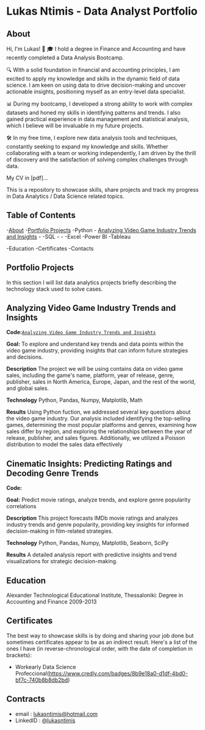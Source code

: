 # Lukas Ntimis - Data Analyst Portfolio
## About

Hi, I'm Lukas! 👋
🎓 I hold a degree in Finance and Accounting and have recently completed a Data Analysis Bootcamp.

🔍 With a solid foundation in financial and accounting principles, I am excited to apply my knowledge and skills in the dynamic field of data science. I am keen on using data to drive decision-making and uncover actionable insights, positioning myself as an entry-level data specialist.

📊 During my bootcamp, I developed a strong ability to work with complex datasets and honed my skills in identifying patterns and trends. I also gained practical experience in data management and statistical analysis, which I believe will be invaluable in my future projects.

🛠️ In my free time, I explore new data analysis tools and techniques, constantly seeking to expand my knowledge and skills. Whether collaborating with a team or working independently, I am driven by the thrill of discovery and the satisfaction of solving complex challenges through data.

My CV in [pdf]...

This is a repository to showcase skills, share projects and track my progress in Data Analytics / Data Science related topics.

## Table of Contents
  -[About](https://github.com/lukasntimis/portfolio/edit/main/README.md#about)
  -[Portfolio Projects](https://github.com/lukasntimis/portfolio/edit/main/README.md#portfolio-projects)
    -Python
      - [Analyzing Video Game Industry Trends and Insights]([https://github.com/lukasntimis/My-Projects/blob/main/Analyzing%20Video%20Game%20Industry%20Trends%20and%20Insights.ipynb](https://github.com/lukasntimis/My-Projects/blob/main/Analyzing%20Video%20Game%20Industry%20Trends%20and%20Insights.ipynb))
      -
    -SQL
      -
      -
    -Excel
    -Power BI
    -Tableau 

  -Education 
  -Certificates
  -Contacts

## Portfolio Projects
In this section I will list data analytics projects briefly describing the technology stack used to solve cases.

## Analyzing Video Game Industry Trends and Insights
**Code:**[`Analyzing Video Game Industry Trends and Insights`](https://github.com/lukasntimis/My-Projects/blob/main/Analyzing%20Video%20Game%20Industry%20Trends%20and%20Insights.ipynb)

**Goal:** To explore and understand key trends and data points within the video game industry, providing insights that can inform future strategies and decisions.

**Description** The project we will be using contains data on video game sales, including the game's name, platform, year of release, genre, publisher, sales in North America, Europe, Japan, and the rest of the world, and global sales.

**Technology** Python, Pandas, Numpy, Matplotlib, Math

**Results** Using Python fuction, we addressed several key questions about the video game industry. Our analysis included identifying the top-selling games, determining the most popular platforms and genres, examining how sales differ by region, and exploring the relationships between the year of release, publisher, and sales figures. Additionally, we utilized a Poisson distribution to model the sales data effectively


## Cinematic Insights: Predicting Ratings and Decoding Genre Trends
**Code:**

**Goal:** Predict movie ratings, analyze trends, and explore genre popularity correlations

**Description** This project forecasts IMDb movie ratings and analyzes industry trends and genre popularity, providing key insights for informed decision-making in film-related strategies.

**Technology** Python, Pandas, Numpy, Matplotlib, Seaborn, SciPy

**Results** A detailed analysis report with predictive insights and trend visualizations for strategic decision-making.

## Education 
Alexander Technological Educational Institute, Thessaloniki:
Degree in Accounting and Finance
2009-2013

## Certificates 
The best way to showcase skills is by doing and sharing your job done but sometimes certificates appear to be as an indirect result. Here's a list of the ones I have (in reverse-chronological order, with the date of completion in brackets):
 - Workearly Data Science Profeccional(https://www.credly.com/badges/8b9e18a0-d1df-4bd0-bf7c-740b8b8db2bd)

## Contracts
  - email : lukasntimis@hotmail.com
  - LinkedID : [@lukasntimis](https://www.linkedin.com/in/loukas-ntimis-2b9a032a6/)




